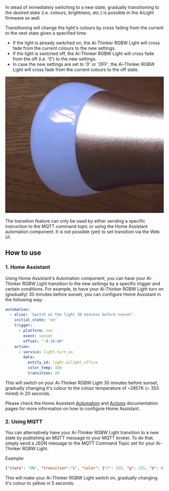 In stead of immediately switching to a new state, gradually transitioning to the desired state (i.e. colours, brightness, etc.) is possible in the AiLight firmware as well.

Transitioning will change the light's colours by cross fading from the current to the next state given a specified time:

- If the light is already switched on, the Ai-Thinker RGBW Light will cross fade from the current colours to the new settings.
- If the light is switched off, the Ai-Thinker RGBW Light will cross fade from the off (i.e. '0') to the new settings.
- In case the new settings are set to '0' or 'OFF', the Ai-Thinker RGBW Light will cross fade from the current colours to the off state.

![AiLight - Transition](images/ailight_trans.gif)

The transition feature can only be used by either sending a specific instruction to the MQTT command topic or using the Home Assistant automation component. It is not possible (yet) to set transition via the Web UI.

## How to use

### 1. Home Assistant
Using Home Assistant's Automation component, you can have your Ai-Thinker RGBW Light transition to the new settings by a specific trigger and certain conditions. For example, to have your Ai-Thinker RGBW Light turn on (gradually) 30 minutes before sunset, you can configure Home Assistant in the following way:

``` YAML
automation:
  - alias: 'Switch on the light 30 minutes before sunset'
    initial_state: 'on'
    trigger:
      - platform: sun
        event: sunset
        offset: "-0:30:00"
    action:
      - service: light.turn_on
        data:
          entity_id: light.ailight_office
          color_temp: 350
          transition: 20
```
This will switch on your Ai-Thinker RGBW Light 30 minutes before sunset, gradually changing it's colour to the colour temperature of ~2857K (= 350 mired) in 20 seconds.

Please check the Home Assistant [Automation](https://home-assistant.io/getting-started/automation/) and [Actions](https://home-assistant.io/docs/automation/action/) documentation pages for more information on how to configure Home Assistant.

### 2. Using MQTT
You can alternatively have your Ai-Thinker RGBW Light transition to a new state by publishing an MQTT message to your MQTT broker. To do that, simply send a JSON message to the MQTT Command Topic set for your Ai-Thinker RGBW Light.

Example:
``` JSON
{"state": "ON", "transition":"5", "color": {"r": 255, "g": 255, "b": 0}}
```

This will make your Ai-Thinker RGBW Light switch on, gradually changing it's colour to yellow in 5 seconds.
